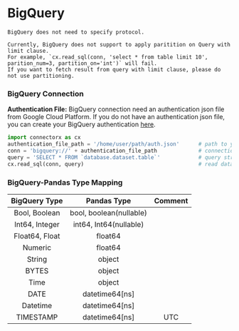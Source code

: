 # BigQuery

```{note}
BigQuery does not need to specify protocol.
```

```{warning}
Currently, BigQuery does not support to apply paritition on Query with limit clause. 
For example, `cx.read_sql(conn, 'select * from table limit 10', parition_num=3, partition_on='int')` will fail.
If you want to fetch result from query with limit clause, please do not use partitioning.
```

### BigQuery Connection

**Authentication File:** BigQuery connection need an authentication json file from Google Cloud Platform. If you do not have an authentication json file, you can create your BigQuery authentication [here](https://cloud.google.com/docs/authentication/getting-started).

```py
import connectorx as cx
authentication_file_path = '/home/user/path/auth.json'      # path to your authentication json file
conn = 'bigquery://' + authentication_file_path             # connection token
query = 'SELECT * FROM `database.dataset.table`'            # query string
cx.read_sql(conn, query)                                    # read data from BigQuery
```

### BigQuery-Pandas Type Mapping
| BigQuery Type             |      Pandas Type            |  Comment                           |
|:-------------------------:|:---------------------------:|:----------------------------------:|
| Bool, Boolean             | bool, boolean(nullable)     |                                    |
| Int64, Integer            | int64, Int64(nullable)      |                                    |
| Float64, Float            | float64                     |                                    |
| Numeric                   | float64                     |                                    |
| String                    | object                      |                                    |
| BYTES                     | object                      |                                    |
| Time                      | object                      |                                    |
| DATE                      | datetime64[ns]              |                                    |
| Datetime                  | datetime64[ns]              |                                    |
| TIMESTAMP                 | datetime64[ns]              | UTC                                |